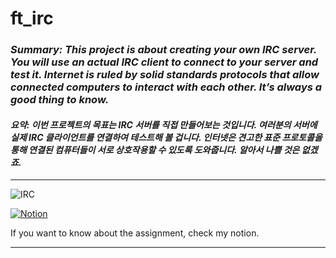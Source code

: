 # **ft_irc**

### ***Summary: This project is about creating your own IRC server. You will use an actual IRC client to connect to your server and test it. Internet is ruled by solid standards protocols that allow connected computers to interact with each other. It’s always a good thing to know.***

#### *요약: 이번 프로젝트의 목표는 IRC 서버를 직접 만들어보는 것입니다. 여러분의 서버에 실제 IRC 클라이언트를 연결하여 테스트해 볼 겁니다. 인터넷은 견고한 표준 프로토콜을 통해 연결된 컴퓨터들이 서로 상호작용할 수 있도록 도와줍니다. 알아서 나쁠 것은 없겠죠.*
---
![IRC](https://github.com/Jsen27/JSEN27/assets/87853922/d67ce452-68cc-4b23-8c3c-d692be06c91b)

[![Notion](https://img.shields.io/badge/Notion-Click%20Here-blue?style=for-the-badge&logo=notion)](https://sehjung.notion.site/ft_irc-4483c89a36ea4ce29ed435aeca845b2c?pvs=4)

If you want to know about the assignment, check my notion.

---
